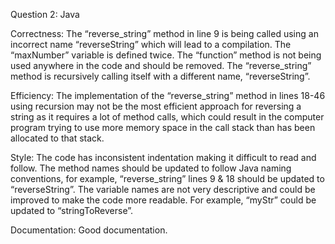 Question 2: Java

Correctness:
The “reverse_string” method in line 9 is being called using an incorrect name “reverseString” which will lead to a compilation. The “maxNumber” variable is defined twice. The “function” method is not being used anywhere in the code and should be removed. The “reverse_string” method is recursively calling itself with a different name, “reverseString”. 

Efficiency:
The implementation of the “reverse_string” method in lines 18-46 using recursion may not be the most efficient approach for reversing a string as it requires a lot of method calls, which could result in the computer program trying to use more memory space in the call stack than has been allocated to that stack.

Style:
The code has inconsistent indentation making it difficult to read and follow. The method names should be updated to follow Java naming conventions, for example, “reverse_string” lines 9 & 18 should be updated to “reverseString”. The variable names are not very descriptive and could be improved to make the code more readable. For example, “myStr” could be updated to “stringToReverse”.

Documentation:
Good documentation.
